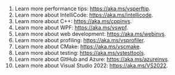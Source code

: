 1. Learn more performance tips: https://aka.ms/vsperftip.
2. Learn more about IntelliCode: https://aka.ms/intellicode.
3. Learn more about C++: https://aka.ms/cppinvs.
4. Learn more about WPF: https://aka.ms/vswpf.
5. Learn more about web development: https://aka.ms/webinvs.
6. Learn more about profiling: https://aka.ms/vsprofiler.
7. Learn more about CMake: https://aka.ms/vscmake.
8. Learn more about testing: https://aka.ms/vstesttools.
9. Learn more about GitHub and Azure: https://aka.ms/azureinvs.
10. Learn more about Visual Studio 2022: https://aka.ms/VS2022.